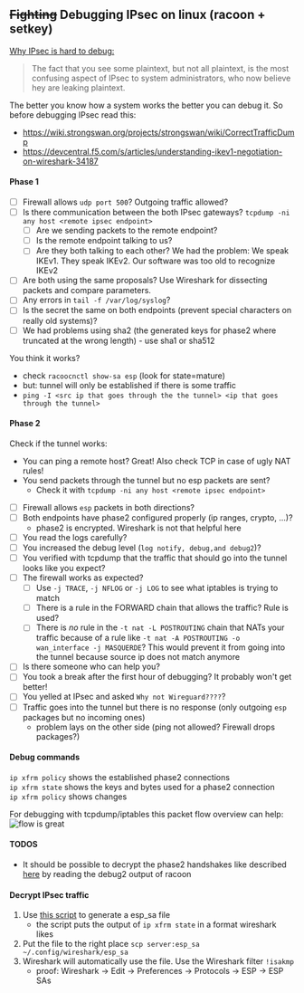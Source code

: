 ## ~~Fighting~~ Debugging IPsec on linux (racoon + setkey)
[Why IPsec is hard to debug:](https://libreswan.org/wiki/Linux_IPsec_Summit_2018_wishlist#Fixup_XFRM_and_tcpdump)
>The fact that you see some plaintext, but not all plaintext, is the most confusing aspect of IPsec to system administrators, who now believe hey are leaking plaintext. 

The better you know how a system works the better you can debug it. So before debugging IPsec read this:  

- https://wiki.strongswan.org/projects/strongswan/wiki/CorrectTrafficDump
- https://devcentral.f5.com/s/articles/understanding-ikev1-negotiation-on-wireshark-34187


#### Phase 1
- [ ] Firewall allows `udp port 500`? Outgoing traffic allowed?
- [ ] Is there communication between the both IPsec gateways? `tcpdump -ni any host <remote ipsec endpoint>`
	- [ ] Are we sending packets to the remote endpoint?
	- [ ] Is the remote endpoint talking to us?
	- [ ] Are they both talking to each other? We had the problem: We speak IKEv1. They speak IKEv2. Our software was too old to recognize IKEv2
- [ ] Are both using the same proposals? Use Wireshark for dissecting packets and compare parameters.
- [ ] Any errors in `tail -f /var/log/syslog`?
- [ ] Is the secret the same on both endpoints (prevent special characters on really old systems)?
- [ ] We had problems using sha2 (the generated keys for phase2 where truncated at the wrong length) - use sha1 or sha512

You think it works?  

- check `racoocnctl show-sa esp` (look for state=mature)
- but: tunnel will only be established if there is some traffic
- `ping -I <src ip that goes through the the tunnel> <ip that goes through the tunnel>`


#### Phase 2

Check if the tunnel works:  

- You can ping a remote host? Great! Also check TCP in case of ugly NAT rules!
- You send packets through the tunnel but no esp packets are sent?
	- Check it with `tcpdump -ni any host <remote ipsec endpoint>`
- [ ] Firewall allows `esp` packets in both directions?
- [ ] Both endpoints have phase2 configured properly (ip ranges, crypto, ...)?
	- phase2 is encrypted. Wireshark is not that helpful here
- [ ] You read the logs carefully?
- [ ] You increased the debug level (`log notify, debug,and debug2`)?
- [ ] You verified with tcpdump that the traffic that should go into the tunnel looks like you expect?
- [ ] The firewall works as expected?
	- [ ] Use `-j TRACE`, `-j NFLOG` or `-j LOG` to see what iptables is trying to match
	- [ ] There is a rule in the FORWARD chain that allows the traffic? Rule is used?
	- [ ] There is _no_ rule in the `-t nat -L POSTROUTING` chain that NATs your traffic because of a rule like `-t nat -A POSTROUTING -o wan_interface -j MASQUERDE`? This would prevent it from going into the tunnel because source ip does not match anymore
- [ ] Is there someone who can help you?
- [ ] You took a break after the first hour of debugging? It probably won't get better!
- [ ] You yelled at IPsec and asked `Why not Wireguard????`?
- [ ] Traffic goes into the tunnel but there is no response (only outgoing `esp` packages but no incoming ones)
	- problem lays on the other side (ping not allowed? Firewall drops packages?)


#### Debug commands
`ip xfrm policy` shows the established phase2 connections  
`ip xfrm state` shows the keys and bytes used for a phase2 connection  
`ip xfrm policy` shows changes   

For debugging with tcpdump/iptables this packet flow overview can help:
![flow is great](https://upload.wikimedia.org/wikipedia/commons/3/37/Netfilter-packet-flow.svg)


#### TODOS
- It should be possible to decrypt the phase2 handshakes like described [here](https://wiki.strongswan.org/projects/strongswan/wiki/CorrectTrafficDump) by reading the debug2 output of racoon


#### Decrypt IPsec traffic
1. Use [this script](https://gist.github.com/rectalogic/ee2a48e47584fc0825dad9ffe571ec92) to generate a esp_sa file
	- the script puts the output of `ip xfrm state` in a format wireshark likes
2. Put the file to the right place `scp server:esp_sa ~/.config/wireshark/esp_sa`
3. Wireshark will automatically use the file. Use the Wireshark filter `!isakmp`
	- proof: Wireshark -> Edit -> Preferences -> Protocols -> ESP -> ESP SAs

